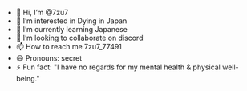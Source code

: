 - 👋 Hi, I’m @7zu7
- 👀 I’m interested in Dying in Japan
- 🌱 I’m currently learning Japanese
- 💞️ I’m looking to collaborate on discord
- 📫 How to reach me 7zu7_77491
- 😄 Pronouns: secret
- ⚡ Fun fact: "I have no regards for my mental health & physical well-being."

<!---
7zu7/7zu7 is a ✨ special ✨ repository because its `README.md` (this file) appears on your GitHub profile.
You can click the Preview link to take a look at your changes.
--->

